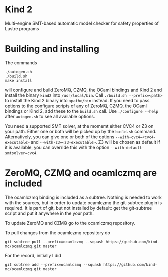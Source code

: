 Kind 2
======

Multi-engine SMT-based automatic model checker for safety properties of Lustre programs


Building and installing
=======================

The commands

    ./autogen.sh
    ./build.sh
    make install

will configure and build ZeroMQ, CZMQ, the OCaml bindings and Kind 2 and install the binary `kind2` into `/usr/local/bin`. Call `./build.sh --prefix=<path>` to install the Kind 2 binary into `<path>/bin` instead. If you need to pass options to the configure scripts of any of ZeroMQ, CZMQ, the OCaml bindings or Kind 2, add these to the `build.sh` call. Use `./configure --help` after `autogen.sh` to see all available options.

You need a supported SMT solver, at the momemt either CVC4 or Z3 on your path. Either one or both will be picked up by the `build.sh` command. Alternatively, you can give one or both of the options `--with-cvc4=<cvc4-executable>` and `--with-z3=<z3-executable>`. Z3 will be chosen as default if it is available, you can override this with the option `--with-default-smtsolver=cvc4`.

ZeroMQ, CZMQ and ocamlczmq are included
=======================================

The ocamlczmq binding is included as a subtree. Nothing is needed to work with the sources, but in order to update ocamlczmq the git-subtree plugin is required. It is part of git, but not installed by default: get the git-subtree script and put it anywhere in the your path.

To update ZeroMQ and CZMQ go to the ocamlczmq repository.

To pull changes from the ocamlczmq repository do 

    git subtree pull --prefix=ocamlczmq --squash https://github.com/kind-mc/ocamlczmq.git master

For the record, initially I did 

    git subtree add --prefix=ocamlczmq --squash https://github.com/kind-mc/ocamlczmq.git master

